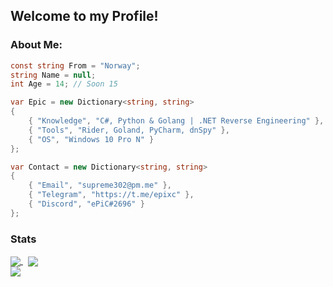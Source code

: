## Welcome to my Profile!
### About Me:
```csharp
const string From = "Norway";
string Name = null;
int Age = 14; // Soon 15

var Epic = new Dictionary<string, string>
{
    { "Knowledge", "C#, Python & Golang | .NET Reverse Engineering" },
    { "Tools", "Rider, Goland, PyCharm, dnSpy" },
    { "OS", "Windows 10 Pro N" }
};

var Contact = new Dictionary<string, string>
{
    { "Email", "supreme302@pm.me" },
    { "Telegram", "https://t.me/epixc" },
    { "Discord", "ePiC#2696" }
};
```
### Stats
<a href="https://github.com/epic6969/epic6969">
  <img align="center" src="https://github-readme-stats.vercel.app/api?username=ePiC6969&theme=onedark&layout=compact"/>
</a>
&nbsp;
<a href="https://github.com/epic6969/epic6969">
    <img align="center" src="https://github-readme-stats.vercel.app/api/top-langs/?username=ePiC6969&theme=onedark&layout=default"/>
</a>
<br>
<a href="https://github.com/epic6969/epic6969">
    <img align="center" src="https://komarev.com/ghpvc/?username=epic6969&color=DF6D74&style=plastic&label=Profile Views"/>
</a>
